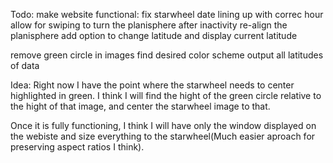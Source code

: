 Todo:
  make website functional:
    fix starwheel date lining up with correc hour
    allow for swiping to turn the planisphere
    after inactivity re-align the planisphere
    add option to change latitude and display current latitude

  remove green circle in images
  find desired color scheme
  output all latitudes of data

Idea:
  Right now I have the point where the starwheel needs to center highlighted in green.
  I think I will find the hight of the green circle relative to the hight of that image, and center the starwheel image to that.

  Once it is fully functioning, I think I will have only the window displayed on the webiste and size everything to the starwheel(Much easier aproach for preserving aspect ratios I think).
